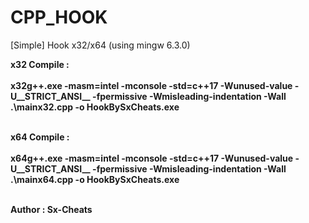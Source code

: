 # CPP_HOOK
[Simple] Hook x32/x64 (using mingw 6.3.0)

**x32 Compile :**<br/><br/>
**x32g++.exe -masm=intel -mconsole  -std=c++17 -Wunused-value -U__STRICT_ANSI__ -fpermissive -Wmisleading-indentation -Wall .\\mainx32.cpp -o HookBySxCheats.exe**<br/><br/>

**x64 Compile :**<br/><br/>
**x64g++.exe -masm=intel -mconsole  -std=c++17 -Wunused-value   -U__STRICT_ANSI__ -fpermissive -Wmisleading-indentation -Wall .\\mainx64.cpp -o HookBySxCheats.exe**<br/><br/>

**Author : Sx-Cheats**
